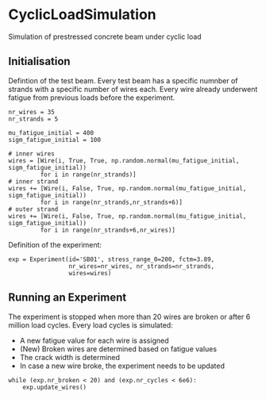 # CyclicLoadSimulation
Simulation of prestressed concrete beam under cyclic load

## Initialisation

Defintion of the test beam. Every test beam has a specific numnber of strands with a specific number of wires each.
Every wire already underwent fatigue from previous loads before the experiment.

```
nr_wires = 35
nr_strands = 5

mu_fatigue_initial = 400
sigm_fatigue_initial = 100

# inner wires
wires = [Wire(i, True, True, np.random.normal(mu_fatigue_initial, sigm_fatigue_initial)) 
         for i in range(nr_strands)]
# inner strand
wires += [Wire(i, False, True, np.random.normal(mu_fatigue_initial, sigm_fatigue_initial)) 
         for i in range(nr_strands,nr_strands+6)]
# outer strand
wires += [Wire(i, False, True, np.random.normal(mu_fatigue_initial, sigm_fatigue_initial)) 
         for i in range(nr_strands+6,nr_wires)]
```

Definition of the experiment:
```
exp = Experiment(id='SB01', stress_range_0=200, fctm=3.89,
                 nr_wires=nr_wires, nr_strands=nr_strands, 
                 wires=wires)
```


## Running an Experiment

The experiment is stopped when more than 20 wires are broken or after 6 million load cycles.
Every load cycles is simulated:
- A new fatigue value for each wire is assigned
- (New) Broken wires are determined based on fatigue values
- The crack width is determined
- In case a new wire broke, the experiment needs to be updated

```
while (exp.nr_broken < 20) and (exp.nr_cycles < 6e6):
    exp.update_wires()
```
